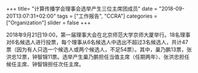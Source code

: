 +++
title= "计算传播学会理事会选举产生三位主席团成员"
date = "2018-09-20T13:07:31+02:00"
tags = ["工作报告", "CCRA"]
categories = ["Organization"]
slider = false
+++

2018年9月21日19:00，第一届理事大会在北京师范大学京师大厦举行。18名理事对6名候选人进行投票，每个理事从6名候选人中选出不超过3名候选人，共计47票（因为有人只选一个候选人或两个候选人，不足54票）。其中，巢乃鹏13票，张洪忠12票，钟智锦11票。选举产生巢乃鹏担任当值主席（任期两年）、张洪忠担任候任主席、钟智锦担任次任主席。
